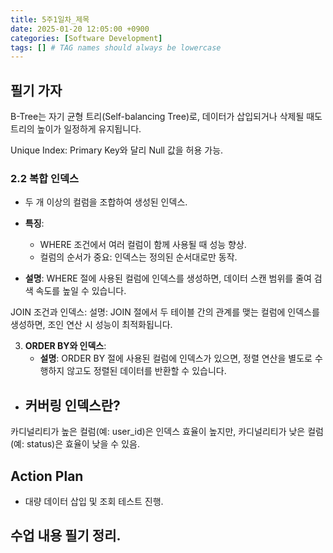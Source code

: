 ```yaml
---
title: 5주1일차_제목
date: 2025-01-20 12:05:00 +0900
categories: [Software Development]
tags: [] # TAG names should always be lowercase
---
```


## 필기 가자
B-Tree는 자기 균형 트리(Self-balancing Tree)로, 데이터가 삽입되거나 삭제될 때도 트리의 높이가 일정하게 유지됩니다.

Unique Index:
Primary Key와 달리 Null 값을 허용 가능.
### **2.2 복합 인덱스**

- 두 개 이상의 컬럼을 조합하여 생성된 인덱스.
- **특징**:
    - WHERE 조건에서 여러 컬럼이 함께 사용될 때 성능 향상.
    - 컬럼의 순서가 중요: 인덱스는 정의된 순서대로만 동작.

- **설명**: WHERE 절에 사용된 컬럼에 인덱스를 생성하면, 데이터 스캔 범위를 줄여 검색 속도를 높일 수 있습니다.


JOIN 조건과 인덱스:
설명: JOIN 절에서 두 테이블 간의 관계를 맺는 컬럼에 인덱스를 생성하면, 조인 연산 시 성능이 최적화됩니다.

3. **ORDER BY와 인덱스**:
    - **설명**: ORDER BY 절에 사용된 컬럼에 인덱스가 있으면, 정렬 연산을 별도로 수행하지 않고도 정렬된 데이터를 반환할 수 있습니다.

- 커버링 인덱스란?
  -

카디널리티가 높은 컬럼(예: user_id)은 인덱스 효율이 높지만, 카디널리티가 낮은 컬럼(예: status)은 효율이 낮을 수 있음.

## Action Plan
* 대량 데이터 삽입 및 조회 테스트 진행.

## 수업 내용 필기 정리.

